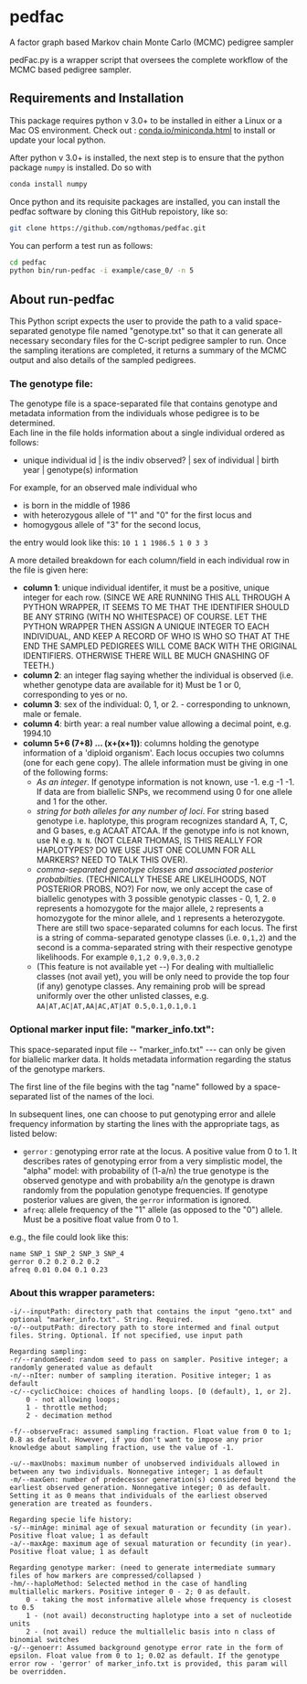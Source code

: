 # pedfac
A factor graph based Markov chain Monte Carlo (MCMC) pedigree sampler

pedFac.py is a wrapper script that oversees the complete workflow of the MCMC based pedigree sampler.

## Requirements and Installation

This package requires python v 3.0+ to be installed in either a Linux or a Mac OS environment. Check out : [conda.io/miniconda.html](conda.io/miniconda.html) to install or update your local python.    

After python v 3.0+ is installed, the next step is to ensure that the python package `numpy` is installed.  Do so with

```sh
conda install numpy
```

Once python and its requisite packages are installed, you can install the pedfac software by cloning this
GitHub repoistory, like so:

```sh
git clone https://github.com/ngthomas/pedfac.git
```

You can perform a test run as follows: 

```sh
cd pedfac
python bin/run-pedfac -i example/case_0/ -n 5
```

## About run-pedfac

This Python script expects the user to provide the path to a valid space-separated genotype file named "genotype.txt" so that it can generate all necessary secondary files for the C-script pedigree sampler to run. Once the sampling iterations are completed, it returns a summary of the MCMC output and also details of the sampled pedigrees.  

### The genotype file:

The genotype file is a space-separated file that contains genotype and metadata information
from the individuals whose pedigree is to be determined.   
Each line in the file holds information about a single individual ordered as follows: 

- unique individual id | is the indiv observed? | sex of individual | birth year | genotype(s) information
  
For example, for an observed male individual who

- is born in the middle of 1986  
- with heterozygous allele of "1" and "0" for the first locus and  
- homogygous allele of "3" for the second locus,  

the entry would look like this: `10 1 1 1986.5 1 0 3 3`   

A more detailed breakdown for each column/field in each individual row in the file 
is given here:

* **column 1**: unique individual identifer, it must be a positive, unique integer for each row. (SINCE WE ARE RUNNING THIS ALL
THROUGH A PYTHON WRAPPER, IT SEEMS TO ME THAT THE IDENTIFIER SHOULD BE ANY STRING (WITH NO WHITESPACE) OF COURSE.  LET THE PYTHON WRAPPER 
THEN ASSIGN A UNIQUE INTEGER TO EACH INDIVIDUAL, AND KEEP A RECORD OF WHO IS WHO SO THAT AT THE END THE SAMPLED PEDIGREES
WILL COME BACK WITH THE ORIGINAL IDENTIFIERS.  OTHERWISE THERE WILL BE MUCH GNASHING OF TEETH.)
* **column 2**: an integer flag saying whether the individual is observed (i.e. whether genotype
data are available for it)  Must be 1 or 0,  corresponding to yes or no.  
* **column 3**: sex of the individual: 0, 1, or 2. - corresponding to unknown, male or female.
* **column 4**: birth year: a real number value allowing a decimal point,  e.g. 1994.10  
* **column 5+6 (7+8) ... (x+(x+1))**: columns holding the genotype information of a 'diploid organism'. Each locus occupies
two columns (one for each gene copy). The allele information must be giving in one of the following forms:  
    - *As an integer*. If genotype information is not known, use -1. e.g -1 -1. If data are from biallelic SNPs, we recommend using 0
    for one allele and 1 for the other.  
    - *string for both alleles for any number of loci*. For string based genotype i.e. haplotype, this program recognizes standard A, T, C, and G bases, e.g ACAAT ATCAA. If the genotype info is not known, use N e.g. `N N`. (NOT CLEAR THOMAS, IS THIS REALLY FOR HAPLOTYPES? DO WE USE JUST ONE COLUMN FOR ALL MARKERS? NEED TO TALK THIS OVER).  
    - *comma-separated genotype classes and associated posterior probabilties*. (TECHNICALLY THESE ARE LIKELIHOODS, NOT POSTERIOR PROBS, NO?) For now, we only accept the case of biallelic genotypes with 3 possible genotypic classes - 0, 1, 2.  `0` represents a homozygote for the major allele, `2` represents a homozygote for the minor allele, and `1` represents a heterozygote.  There are still
    two space-separated columns for each locus. The first is a string of comma-separated genotype classes (i.e. `0,1,2`) and
    the second is a comma-separated string with their respective genotype likelihoods.  For example `0,1,2 0.9,0.3,0.2`   
    - (This feature is not available yet --) For dealing with multiallelic classes (not avail yet), you will be only need to provide the 
    top four (if any) genotype classes. Any remaining prob will be spread uniformly over the other unlisted
    classes, e.g. `AA|AT,AC|AT,AA|AC,AT|AT 0.5,0.1,0.1,0.1`
  
### Optional marker input file: "marker_info.txt":  

This space-separated input file -- "marker_info.txt" --- can only be given for biallelic marker data.  It holds
metadata information regarding the status of the genotype markers.  

The first line of the file begins with the tag "name" followed by a space-separated list of the names of the loci.

In subsequent lines, one can choose to put genotyping error and allele frequency information by starting the lines with
the appropriate tags, as listed below:

- `gerror` :  genotyping error rate at the locus. A positive value from 0 to 1. It describes rates of genotyping error from a very 
simplistic model, the  "alpha" model: with probability of (1-a/n) the true genotype is the observed genotype and
with probability a/n the genotype is drawn randomly from the population
genotype frequencies. If genotype posterior values are given, the `gerror` information is ignored.   
- `afreq`: allele frequency of the "1" allele (as opposed to the "0") allele. Must be a positive float value from 0 to 1.   

e.g., the file could look like this:
```
name SNP_1 SNP_2 SNP_3 SNP_4  
gerror 0.2 0.2 0.2 0.2  
afreq 0.01 0.04 0.1 0.23  
```

### About this wrapper parameters:

    -i/--inputPath: directory path that contains the input "geno.txt" and optional "marker_info.txt". String. Required.
    -o/--outputPath: directory path to store intermed and final output files. String. Optional. If not specified, use input path

    Regarding sampling:
    -r/--randomSeed: random seed to pass on sampler. Positive integer; a randomly generated value as default
    -n/--nIter: number of sampling iteration. Positive integer; 1 as default
    -c/--cyclicChoice: choices of handling loops. [0 (default), 1, or 2].
        0 - not allowing loops;
        1 - throttle method;
        2 - decimation method

    -f/--observeFrac: assumed sampling fraction. Float value from 0 to 1; 0.8 as default. However, if you don't want to impose any prior knowledge about sampling fraction, use the value of -1.

    -u/--maxUnobs: maximum number of unobserved individuals allowed in between any two individuals. Nonnegative integer; 1 as default
    -m/--maxGen: number of predecessor generation(s) considered beyond the earliest observed generation. Nonnegative integer; 0 as default. Setting it as 0 means that individuals of the earliest observed generation are treated as founders.

    Regarding specie life history:
    -s/--minAge: minimal age of sexual maturation or fecundity (in year). Positive float value; 1 as default
    -a/--maxAge: maximum age of sexual maturation or fecundity (in year). Positive float value; 1 as default

    Regarding genotype marker: (need to generate intermediate summary files of how markers are compressed/collapsed )
    -hm/--haploMethod: Selected method in the case of handling multiallelic markers. Positive integer 0 - 2; 0 as default.
        0 - taking the most informative allele whose frequency is closest to 0.5
        1 - (not avail) deconstructing haplotype into a set of nucleotide units
        2 - (not avail) reduce the multiallelic basis into n class of binomial switches
    -g/--genoerr: Assumed background genotype error rate in the form of epsilon. Float value from 0 to 1; 0.02 as default. If the genotype error row - 'gerror' of marker_info.txt is provided, this param will be overridden.

